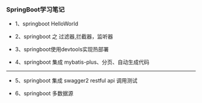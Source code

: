 

### SpringBoot学习笔记

* 1、springboot HelloWorld

* 2、springboot 之 过滤器,拦截器，监听器

* 3、springboot使用devtools实现热部署

* 4、springboot 集成 mybatis-plus、分页、自动生成代码

---
* 5、springboot 集成 swagger2 restful api 调用测试

* 6、springboot 多数据源
